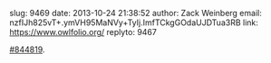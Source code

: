 slug:    9469
date:    2013-10-24 21:38:52
author:  Zack Weinberg
email:   nzfIJh825vT+.ymVH95MaNVy+TyIj.ImfTCkgGOdaUJDTua3RB
link:     https://www.owlfolio.org/
replyto: 9467

<a href="https://bugzilla.mozilla.org/show_bug.cgi?id=844819" rel="nofollow">#844819</a>.
